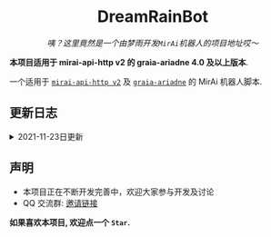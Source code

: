 <div align="center">

# DreamRainBot

_咦？这里竟然是一个由梦雨开发`MirAi`机器人的项目地址哎～_

> 
 
</div>

**本项目适用于 mirai-api-http v2 的 graia-ariadne 4.0 及以上版本**.

一个适用于 [`mirai-api-http v2`](https://github.com/project-mirai/mirai-api-http) 及 [`graia-ariadne`](https://github.com/GraiaProject/Ariadne) 的 MirAi 机器人脚本.

## 更新日志
<details>
  <summary>2021-11-23日更新</summary>

**权限相关**

- 添加管理员+At或管理员QQ
- 删除管理员+At或管理员QQ
- 查看管理员

**基础功能**
- 禁言+被禁言人+时间（没有时间则默认5分钟
- 解除禁言+被禁言人
- 禁言全体
- 解除全体
- 开启违禁检测
- 关闭违禁检测
- 添加违禁词+想要添加的违禁词
- 删除违禁词+想要删除的违禁词

**娱乐功能**
- 开启智能聊天
- 关闭智能聊天
- At机器人+聊天内容
</details>

## 声明
- 本项目正在不断开发完善中，欢迎大家参与开发及讨论
- QQ 交流群: [邀请链接](https://jq.qq.com/?_wv=1027&k=Y1BFaYi0)

**如果喜欢本项目, 欢迎点一个 `Star`.**
